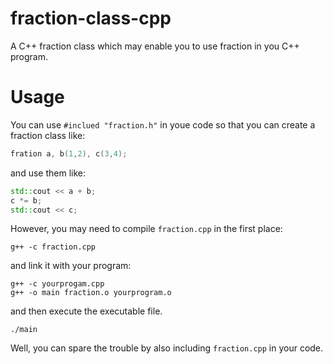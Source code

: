 # fraction-class-cpp
A C++ fraction class which may enable you to use fraction in you C++ program.
# Usage
You can use `#inclued "fraction.h"` in youe code so that you can create a fraction class like:
```cpp
fration a, b(1,2), c(3,4);
```
and use them like:
```cpp
std::cout << a + b;
c *= b;
std::cout << c;
```
However, you may need to compile `fraction.cpp` in the first place:
```
g++ -c fraction.cpp
```
and link it with your program:
```
g++ -c yourprogam.cpp
g++ -o main fraction.o yourprogram.o
```
and then execute the executable file.
```
./main
```
Well, you can spare the trouble by also including `fraction.cpp` in your code.
